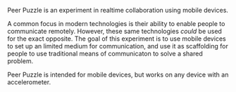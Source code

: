 Peer Puzzle is an experiment in realtime collaboration using mobile devices.


A common focus in modern technologies is their ability to enable people to communicate remotely. However, these same technologies *could* be used for the exact opposite.
The goal of this experiment is to use mobile devices to set up an limited medium for communication, and use it as scaffolding for people to use traditional means of communicaton to solve a shared problem.


Peer Puzzle is intended for mobile devices, but works on any device with an accelerometer.